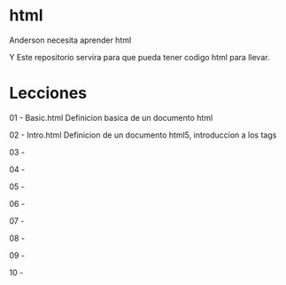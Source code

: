 # html
Anderson necesita aprender html

Y Este repositorio servira para que pueda tener codigo html para llevar.

# Lecciones
01 - Basic.html Definicion basica de un documento html

02 - Intro.html Definicion de un documento html5, introduccion a los tags

03 - 

04 - 

05 - 

06 - 

07 - 

08 - 

09 - 

10 -